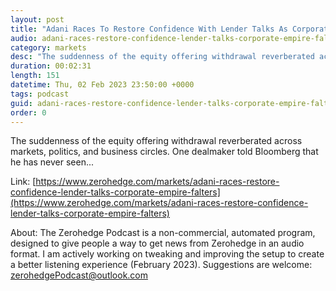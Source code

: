 ```yaml
---
layout: post
title: "Adani Races To Restore Confidence With Lender Talks As Corporate Empire Falters "
audio: adani-races-restore-confidence-lender-talks-corporate-empire-falters-1
category: markets
desc: "The suddenness of the equity offering withdrawal reverberated across markets, politics, and business circles. One dealmaker told Bloomberg that he has never seen... "
duration: 00:02:31
length: 151
datetime: Thu, 02 Feb 2023 23:50:00 +0000
tags: podcast
guid: adani-races-restore-confidence-lender-talks-corporate-empire-falters-0
order: 0
---
```

The suddenness of the equity offering withdrawal reverberated across markets, politics, and business circles. One dealmaker told Bloomberg that he has never seen... 

Link: [https://www.zerohedge.com/markets/adani-races-restore-confidence-lender-talks-corporate-empire-falters](https://www.zerohedge.com/markets/adani-races-restore-confidence-lender-talks-corporate-empire-falters)

About: The Zerohedge Podcast is a non-commercial, automated program, designed to give people a way to get news from Zerohedge in an audio format.  I am actively working on tweaking and improving the setup to create a better listening experience (February 2023).  Suggestions are welcome: [zerohedgePodcast@outlook.com](mailto:zerohedgePodcast@outlook.com)